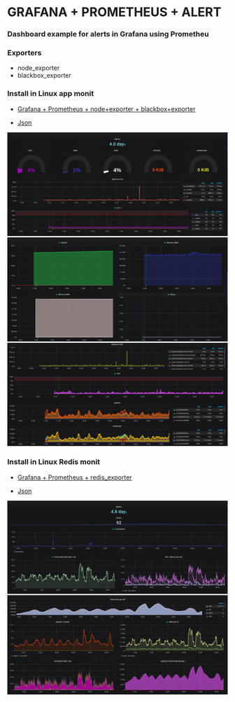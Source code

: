 # GRAFANA + PROMETHEUS + ALERT
### Dashboard example for alerts in Grafana using Prometheu
### **Exporters**
- node_exporter
- blackbox_exporter
### **Install in Linux app monit**

- [Grafana + Prometheus + node+exporter + blackbox+exporter](https://github.com/luizgustavo77/Notes/blob/master/Cloud/Linux/Grafana_Prometheus.md)

- [Json](https://github.com/luizgustavo77/Grafana/blob/master/dashboard/luizgustavo77-github-SERVER.json)


![Dash1](./images/lg1.png)
![Dash2](./images/lg2.png)
![Dash3](./images/lg3.png)

### **Install in Linux Redis monit**
- [Grafana + Prometheus + redis_exporter](https://github.com/luizgustavo77/Estudos/blob/master/Grafana_Prometheus.md)

- [Json](https://github.com/luizgustavo77/Grafana/blob/master/dashboard/luizgustavo77-github-REDIS.json)


![Dash4](./images/lg4.png)
![Dash5](./images/lg5.png)

